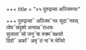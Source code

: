 +++
title = "०५ पुरुद्रप्सा अञ्जिमन्तः"

+++
पुरुद्रप्सा᳓ अञ्जिम᳓न्तः सुदा᳓नवस्  
त्वेष᳓संदृशो अनवभ्र᳓राधसः  
सुजाता᳓सो जनु᳓षा रुक्म᳓वक्षसो  
दिवो᳓ अर्का᳓ अमृ᳓तं ना᳓म भेजिरे